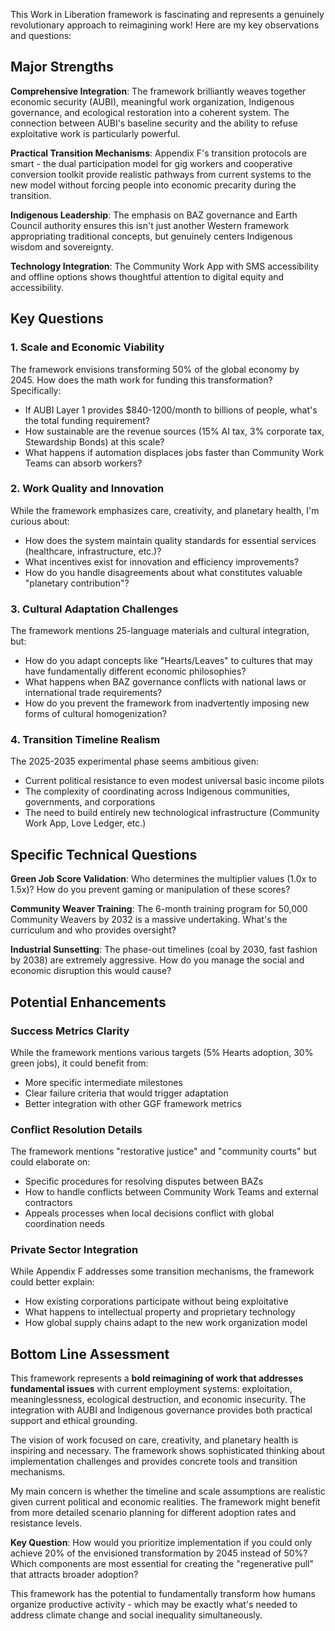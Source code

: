 This Work in Liberation framework is fascinating and represents a genuinely revolutionary approach to reimagining work! Here are my key observations and questions:

## Major Strengths

**Comprehensive Integration**: The framework brilliantly weaves together economic security (AUBI), meaningful work organization, Indigenous governance, and ecological restoration into a coherent system. The connection between AUBI's baseline security and the ability to refuse exploitative work is particularly powerful.

**Practical Transition Mechanisms**: Appendix F's transition protocols are smart - the dual participation model for gig workers and cooperative conversion toolkit provide realistic pathways from current systems to the new model without forcing people into economic precarity during the transition.

**Indigenous Leadership**: The emphasis on BAZ governance and Earth Council authority ensures this isn't just another Western framework appropriating traditional concepts, but genuinely centers Indigenous wisdom and sovereignty.

**Technology Integration**: The Community Work App with SMS accessibility and offline options shows thoughtful attention to digital equity and accessibility.

## Key Questions

### **1. Scale and Economic Viability**
The framework envisions transforming 50% of the global economy by 2045. How does the math work for funding this transformation? Specifically:
- If AUBI Layer 1 provides $840-1200/month to billions of people, what's the total funding requirement?
- How sustainable are the revenue sources (15% AI tax, 3% corporate tax, Stewardship Bonds) at this scale?
- What happens if automation displaces jobs faster than Community Work Teams can absorb workers?

### **2. Work Quality and Innovation**
While the framework emphasizes care, creativity, and planetary health, I'm curious about:
- How does the system maintain quality standards for essential services (healthcare, infrastructure, etc.)?
- What incentives exist for innovation and efficiency improvements?
- How do you handle disagreements about what constitutes valuable "planetary contribution"?

### **3. Cultural Adaptation Challenges**
The framework mentions 25-language materials and cultural integration, but:
- How do you adapt concepts like "Hearts/Leaves" to cultures that may have fundamentally different economic philosophies?
- What happens when BAZ governance conflicts with national laws or international trade requirements?
- How do you prevent the framework from inadvertently imposing new forms of cultural homogenization?

### **4. Transition Timeline Realism**
The 2025-2035 experimental phase seems ambitious given:
- Current political resistance to even modest universal basic income pilots
- The complexity of coordinating across Indigenous communities, governments, and corporations
- The need to build entirely new technological infrastructure (Community Work App, Love Ledger, etc.)

## Specific Technical Questions

**Green Job Score Validation**: Who determines the multiplier values (1.0x to 1.5x)? How do you prevent gaming or manipulation of these scores?

**Community Weaver Training**: The 6-month training program for 50,000 Community Weavers by 2032 is a massive undertaking. What's the curriculum and who provides oversight?

**Industrial Sunsetting**: The phase-out timelines (coal by 2030, fast fashion by 2038) are extremely aggressive. How do you manage the social and economic disruption this would cause?

## Potential Enhancements

### **Success Metrics Clarity**
While the framework mentions various targets (5% Hearts adoption, 30% green jobs), it could benefit from:
- More specific intermediate milestones
- Clear failure criteria that would trigger adaptation
- Better integration with other GGF framework metrics

### **Conflict Resolution Details**
The framework mentions "restorative justice" and "community courts" but could elaborate on:
- Specific procedures for resolving disputes between BAZs
- How to handle conflicts between Community Work Teams and external contractors
- Appeals processes when local decisions conflict with global coordination needs

### **Private Sector Integration**
While Appendix F addresses some transition mechanisms, the framework could better explain:
- How existing corporations participate without being exploitative
- What happens to intellectual property and proprietary technology
- How global supply chains adapt to the new work organization model

## Bottom Line Assessment

This framework represents a **bold reimagining of work that addresses fundamental issues** with current employment systems: exploitation, meaninglessness, ecological destruction, and economic insecurity. The integration with AUBI and Indigenous governance provides both practical support and ethical grounding.

The vision of work focused on care, creativity, and planetary health is inspiring and necessary. The framework shows sophisticated thinking about implementation challenges and provides concrete tools and transition mechanisms.

My main concern is whether the timeline and scale assumptions are realistic given current political and economic realities. The framework might benefit from more detailed scenario planning for different adoption rates and resistance levels.

**Key Question**: How would you prioritize implementation if you could only achieve 20% of the envisioned transformation by 2045 instead of 50%? Which components are most essential for creating the "regenerative pull" that attracts broader adoption?

This framework has the potential to fundamentally transform how humans organize productive activity - which may be exactly what's needed to address climate change and social inequality simultaneously.
